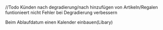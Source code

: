//Todo
Künden nach degradierung/nach hinzufügen von Artikeln/Regalen funtionieert nicht
Fehler bei Degradierung verbessern

Beim Ablaufdatum einen Kalender einbauen(Libary)
